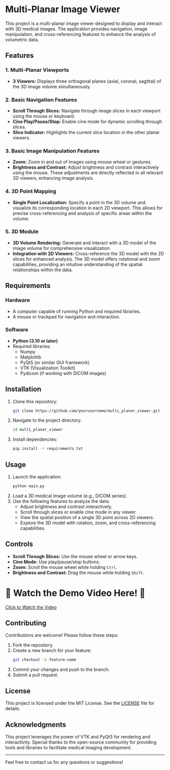 # Multi-Planar Image Viewer

This project is a multi-planar image viewer designed to display and interact with 3D medical images. The application provides navigation, image manipulation, and cross-referencing features to enhance the analysis of volumetric data.

## Features

### 1. Multi-Planar Viewports
- **3 Viewers:** Displays three orthogonal planes (axial, coronal, sagittal) of the 3D image volume simultaneously.

### 2. Basic Navigation Features
- **Scroll Through Slices:** Navigate through image slices in each viewport using the mouse or keyboard.
- **Cine Play/Pause/Stop:** Enable cine mode for dynamic scrolling through slices.
- **Slice Indicator:** Highlights the current slice location in the other planar viewers.

### 3. Basic Image Manipulation Features
- **Zoom:** Zoom in and out of images using mouse wheel or gestures.
- **Brightness and Contrast:** Adjust brightness and contrast interactively using the mouse. These adjustments are directly reflected in all relevant 2D viewers, enhancing image analysis.

### 4. 3D Point Mapping
- **Single Point Localization:** Specify a point in the 3D volume and visualize its corresponding location in each 2D viewport. This allows for precise cross-referencing and analysis of specific areas within the volume.

### 5. 3D Module
- **3D Volume Rendering:** Generate and interact with a 3D model of the image volume for comprehensive visualization. 
- **Integration with 2D Viewers:** Cross-reference the 3D model with the 2D slices for enhanced analysis. The 3D model offers rotational and zoom capabilities, providing an intuitive understanding of the spatial relationships within the data.

## Requirements

### Hardware
- A computer capable of running Python and required libraries.
- A mouse or trackpad for navigation and interaction.

### Software
- **Python (3.10 or later)**
- Required libraries:
  - Numpy
  - Matplotlib
  - PyQt5 (or similar GUI framework)
  - VTK (Visualization Toolkit)
  - Pydicom (if working with DICOM images)

## Installation
1. Clone this repository:
   ```bash
   git clone https://github.com/yourusername/multi_planar_viewer.git
   ```
2. Navigate to the project directory:
   ```bash
   cd multi_planar_viewer
   ```
3. Install dependencies:
   ```bash
   pip install -r requirements.txt
   ```

## Usage
1. Launch the application:
   ```bash
   python main.py
   ```
2. Load a 3D medical image volume (e.g., DICOM series).
3. Use the following features to analyze the data:
   - Adjust brightness and contrast interactively.
   - Scroll through slices or enable cine mode in any viewer.
   - View the spatial position of a single 3D point across 2D viewers.
   - Explore the 3D model with rotation, zoom, and cross-referencing capabilities.

## Controls
- **Scroll Through Slices:** Use the mouse wheel or arrow keys.
- **Cine Mode:** Use play/pause/stop buttons.
- **Zoom:** Scroll the mouse wheel while holding `Ctrl`.
- **Brightness and Contrast:** Drag the mouse while holding `Shift`.

# 🌟 Watch the Demo Video Here! 🌟
[Click to Watch the Video](https://drive.google.com/file/d/1-f-Y73KEmUQJci5r9FVvSggMTy1x5dlX/view?usp=drivesdk)


## Contributing
Contributions are welcome! Please follow these steps:
1. Fork the repository.
2. Create a new branch for your feature:
   ```bash
   git checkout -b feature-name
   ```
3. Commit your changes and push to the branch.
4. Submit a pull request.

## License
This project is licensed under the MIT License. See the [LICENSE](LICENSE) file for details.

## Acknowledgments
This project leverages the power of VTK and PyQt5 for rendering and interactivity. Special thanks to the open-source community for providing tools and libraries to facilitate medical imaging development.

---
Feel free to contact us for any questions or suggestions!

